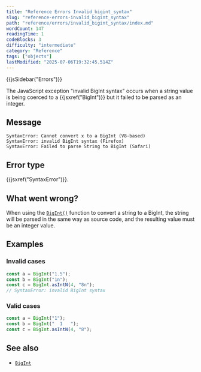 ```yaml
---
title: "Reference Errors Invalid_bigint_syntax"
slug: "reference-errors-invalid_bigint_syntax"
path: "reference/errors/invalid_bigint_syntax/index.md"
wordCount: 147
readingTime: 1
codeBlocks: 3
difficulty: "intermediate"
category: "Reference"
tags: ["objects"]
lastModified: "2025-07-06T19:32:45.514Z"
---
```



{{jsSidebar("Errors")}}

The JavaScript exception "invalid BigInt syntax" occurs when a string value is being coerced to a {{jsxref("BigInt")}} but it failed to be parsed as an integer.

## Message

```plain
SyntaxError: Cannot convert x to a BigInt (V8-based)
SyntaxError: invalid BigInt syntax (Firefox)
SyntaxError: Failed to parse String to BigInt (Safari)
```

## Error type

{{jsxref("SyntaxError")}}.

## What went wrong?

When using the [`BigInt()`](/en-US/docs/Web/JavaScript/Reference/Global_Objects/BigInt/BigInt) function to convert a string to a BigInt, the string will be parsed in the same way as source code, and the resulting value must be an integer value.

## Examples

### Invalid cases

```js example-bad
const a = BigInt("1.5");
const b = BigInt("1n");
const c = BigInt.asIntN(4, "8n");
// SyntaxError: invalid BigInt syntax
```

### Valid cases

```js example-good
const a = BigInt("1");
const b = BigInt("  1   ");
const c = BigInt.asIntN(4, "8");
```

## See also

- [`BigInt`](/en-US/docs/Web/JavaScript/Reference/Global_Objects/BigInt)
